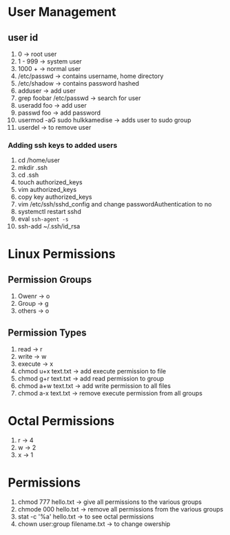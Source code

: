 # User Management

## user id

1. 0 -> root user
2. 1 - 999 -> system user
3. 1000 + -> normal user
4. /etc/passwd -> contains username, home directory
5. /etc/shadow -> contains password hashed
6. adduser -> add user 
7. grep foobar /etc/passwd -> search for user
8. useradd foo -> add user
9. passwd foo -> add password
10. usermod -aG sudo hulkkamedise -> adds user to sudo group
11. userdel -> to remove user

### Adding ssh keys to added users

1. cd /home/user
2. mkdir .ssh
3. cd .ssh
4. touch authorized_keys
5. vim authorized_keys
6. copy key authorized_keys
7. vim /etc/ssh/sshd_config and change passwordAuthentication to no
8. systemctl restart sshd
9. eval `ssh-agent -s`
10. ssh-add ~/.ssh/id_rsa


# Linux Permissions

## Permission Groups

1. Owenr -> o
2. Group -> g
3. others -> o

## Permission Types

1. read -> r
2. write -> w
3. execute -> x
4. chmod u+x text.txt -> add execute permission to file
5. chmod g+r text.txt -> add read permission to group
6. chmod a+w text.txt -> add write permission to all files
7. chmod a-x text.txt -> remove execute permission from all groups

# Octal Permissions
 
1. r -> 4
2. w -> 2
3. x -> 1

# Permissions

1. chmod 777 hello.txt -> give all permissions to the various groups
2. chmode 000 hello.txt -> remove all permissions from the various groups
3. stat -c '%a' hello.txt -> to see octal permissions
4. chown user:group filename.txt -> to change owership